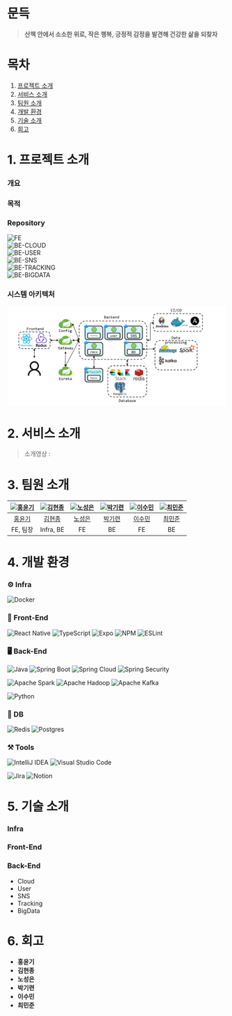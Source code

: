 # 문득
> **산책 안에서 소소한 위로, 작은 행복, 긍정적 감정을 발견해 건강한 삶을 되찾자**

# 목차
1. [프로젝트 소개](#1-프로젝트-소개)
2. [서비스 소개](#2-서비스-소개)
3. [팀원 소개](#3-팀원-소개)
4. [개발 환경](#4-개발-환경)
5. [기술 소개](#5-기술-소개)
6. [회고](#6-회고)


# 1. 프로젝트 소개
### 개요

### 목적

### Repository
![FE](https://github.com/)  
![BE-CLOUD]()  
![BE-USER]()  
![BE-SNS]()  
![BE-TRACKING]()  
![BE-BIGDATA]()  

### 시스템 아키텍처
![시스템아키텍처](img/image.png)


# 2. 서비스 소개
> 소개영상 : 

# 3. 팀원 소개
| [<img src="https://github.com/Yg-Hong.png" width="100" height="100" alt="홍윤기" />](https://github.com/Yg-Hong) | [<img src="https://github.com/hyeonjong-kim.png" width="100" height="100" alt="김현종" />](https://github.com/hyeonjong-kim) | [<img src="https://github.com/seroh00.png" width="100" height="100" alt="노성은" />](https://github.com/seroh00) | [<img src="https://github.com/parkgr95.png" width="100" height="100" alt="박기련" />](https://github.com/parkgr95) | [<img src="https://github.com/waterlee6.png" width="100" height="100" alt="이수민" />](https://github.com/waterlee6) | [<img src="https://github.com/hitobi1014.png" width="100" height="100" alt="최민준" />](https://github.com/hitobi1014) |
|:---:|:---:|:---:|:---:|:---:|:---:|
| [홍윤기](https://github.com/Yg-Hong) | [김현종](https://github.com/hyeonjong-kim) | [노성은](https://github.com/seroh00) | [박기련](https://github.com/parkgr95) | [이수민](https://github.com/waterlee6) | [최민준](https://github.com/hitobi1014) |
| FE, 팀장 | Infra, BE | FE | BE | FE | BE |

<!-- <img src="https://img.shields.io/badge/표시할이름-색상?style=for-the-badge&logo=기술스택아이콘&logoColor=white"> -->
# 4. 개발 환경
### ⚙ Infra
![Docker](https://img.shields.io/badge/docker-%230db7ed.svg?style=for-the-badge&logo=docker&logoColor=white)

<!-- <img src="https://img.shields.io/badge/표시할이름-색상?style=for-the-badge&logo=기술스택아이콘&logoColor=white"> -->
### 🎨 Front-End
![React Native](https://img.shields.io/badge/react_native-%2320232a.svg?style=for-the-badge&logo=react&logoColor=%2361DAFB)
![TypeScript](https://img.shields.io/badge/typescript-%23007ACC.svg?style=for-the-badge&logo=typescript&logoColor=white)
![Expo](https://img.shields.io/badge/expo-1C1E24?style=for-the-badge&logo=expo&logoColor=#D04A37)
![NPM](https://img.shields.io/badge/NPM-%23CB3837.svg?style=for-the-badge&logo=npm&logoColor=white)
![ESLint](https://img.shields.io/badge/ESLint-4B3263?style=for-the-badge&logo=eslint&logoColor=white)
### 🖥 Back-End
<!-- ![JAVA](https://img.shields.io/badge/react-%2320232a.svg?style=for-the-badge&logo=react&logoColor=%2361DAFB) -->
![Java](https://img.shields.io/badge/java-blue?style=for-the-badge&logo=JAVA&logoColor=white)
![Spring Boot](https://img.shields.io/badge/spring%20boot-%6DB33F?style=for-the-badge&logo=springboot&logoColor=white)
![Spring Cloud](https://img.shields.io/badge/spring%20cloud-%6DB33F?style=for-the-badge&logo=SpringCloud&logoColor=white)
![Spring Security](https://img.shields.io/badge/Spring%20Security-%6DB33F?style=for-the-badge&logo=springsecurity&logoColor=white)


![Apache Spark](https://img.shields.io/badge/Apache%20Spark-FDEE21?style=flat-square&logo=apachespark&logoColor=black)
![Apache Hadoop](https://img.shields.io/badge/Apache%20Hadoop-66CCFF?style=for-the-badge&logo=apachehadoop&logoColor=black)
![Apache Kafka](https://img.shields.io/badge/Apache%20Kafka-000?style=for-the-badge&logo=apachekafka)


![Python](https://img.shields.io/badge/python-3670A0?style=for-the-badge&logo=python&logoColor=ffdd54)

### 💾 DB
![Redis](https://img.shields.io/badge/redis-%23DD0031.svg?style=for-the-badge&logo=redis&logoColor=white)
![Postgres](https://img.shields.io/badge/postgres-%23316192.svg?style=for-the-badge&logo=postgresql&logoColor=white)


### ⚒ Tools
![IntelliJ IDEA](https://img.shields.io/badge/IntelliJIDEA-000000.svg?style=for-the-badge&logo=intellij-idea&logoColor=white)
![Visual Studio Code](https://img.shields.io/badge/Visual%20Studio%20Code-0078d7.svg?style=for-the-badge&logo=visual-studio-code&logoColor=white)


![Jira](https://img.shields.io/badge/jira-%230A0FFF.svg?style=for-the-badge&logo=jira&logoColor=white)
![Notion](https://img.shields.io/badge/Notion-%23000000.svg?style=for-the-badge&logo=notion&logoColor=white)

# 5. 기술 소개
### Infra
### Front-End
### Back-End
- Cloud
- User
- SNS
- Tracking
- BigData

# 6. 회고
- **홍윤기**
- **김현종**
- **노성은**
- **박기련**
- **이수민**
- **최민준**